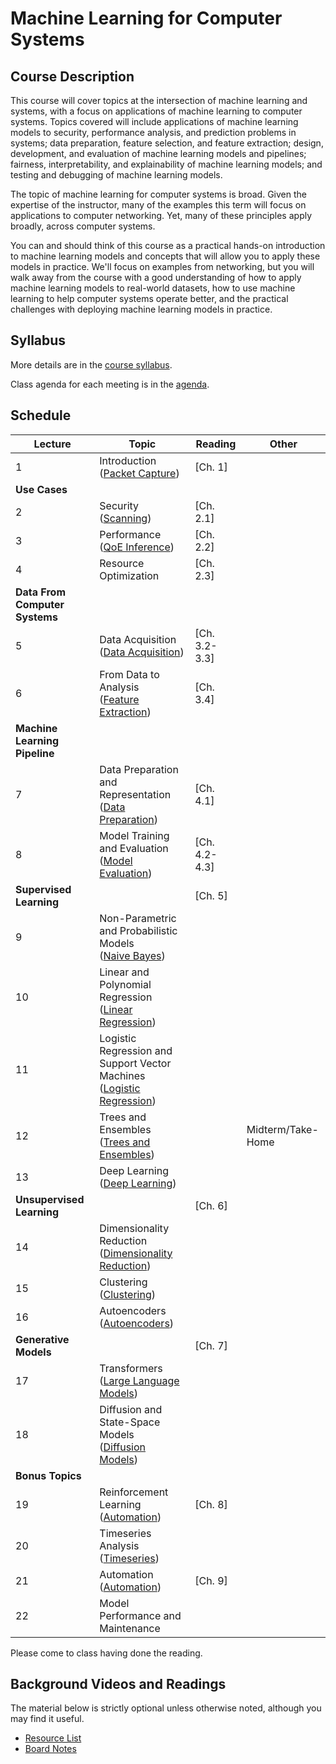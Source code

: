 # Machine Learning for Computer Systems

## Course Description

This course will cover topics at the intersection of machine learning and
systems, with a focus on applications of machine learning to computer systems.
Topics covered will include applications of machine learning models to
security, performance analysis, and prediction problems in systems; data
preparation, feature selection, and feature extraction; design, development,
and evaluation of machine learning models and pipelines; fairness,
interpretability, and explainability of machine learning models; and testing
and debugging of machine learning models.

The topic of machine learning for computer systems is broad. Given the
expertise of the instructor, many of the examples this term will focus on
applications to computer networking. Yet, many of these principles apply
broadly, across computer systems.

You can and should think of this course as a practical hands-on introduction
to machine learning models and concepts that will allow you to apply these
models in practice. We'll focus on examples from networking, but you will walk
away from the course with a good understanding of how to apply machine
learning models to real-world datasets, how to use machine learning to help
computer systems operate better, and the practical challenges with deploying
machine learning models in practice.

## Syllabus

More details are in the [course syllabus](syllabus.md).

Class agenda for each meeting is in the [agenda](agenda.md).

## Schedule 


| Lecture                        | Topic                                                                                                                   | Reading       | Other             |
|--------------------------------|-------------------------------------------------------------------------------------------------------------------------|---------------|-------------------|
| 1                              | Introduction<br />([Packet Capture](notebooks/01-Packet-Capture-Basics-Clean.html))                                     | [Ch. 1]       |                   |
| **Use Cases**                  |                                                                                                                         |               |                   |
| 2                              | Security<br />([Scanning](notebooks/02-Motivation-Security-Clean.html))                                                 | [Ch. 2.1]     |                   |
| 3                              | Performance<br />([QoE Inference](notebooks/03-Performance-Service-Clean.html))                                         | [Ch. 2.2]     |                   |
| 4                              | Resource Optimization                                                                                                   | [Ch. 2.3]     |                   |
| **Data From Computer Systems** |                                                                                                                         |               |                   |
| 5                              | Data Acquisition<br>([Data Acquisition](notebooks/05-Data-Acquisition-Clean.html))                                      | [Ch. 3.2-3.3] |                   |
| 6                              | From Data to Analysis<br>([Feature Extraction](notebooks/06-Feature-Extraction-Clean.html))                             | [Ch. 3.4]     |                   |
| **Machine Learning Pipeline**  |                                                                                                                         |               |                   |
| 7                              | Data Preparation and Representation<br>([Data Preparation](notebooks/07-Data-Preparation-Clean.html))                   | [Ch. 4.1]     |                   |
| 8                              | Model Training and Evaluation<br>([Model Evaluation](notebooks/08-ML-Pipeline-Clean.html))                              | [Ch. 4.2-4.3] |                   |
| **Supervised Learning**        |                                                                                                                         | [Ch. 5]       |                   |
| 9                              | Non-Parametric and Probabilistic Models<br>([Naive Bayes](notebooks/09-Naive-Bayes-Clean.html))                         |               |                   |
| 10                             | Linear and Polynomial Regression<br>([Linear Regression](notebooks/10-Linear-Regression-Clean.html))                    |               |                   |
| 11                             | Logistic Regression and Support Vector Machines<br>([Logistic Regression](notebooks/11-Logistic-Regression-Clean.html)) |               |                   |
| 12                             | Trees and Ensembles<br>([Trees and Ensembles](notebooks/12-Trees-Ensembles-Clean.html))                                 |               | Midterm/Take-Home |
| 13                             | Deep Learning<br>([Deep Learning](notebooks/13-Deep-Learning-Clean.html))                                               |               |                   |
| **Unsupervised Learning**      |                                                                                                                         | [Ch. 6]       |                   |
| 14                             | Dimensionality Reduction<br>([Dimensionality Reduction](notebooks/14-Dimensionality-Reduction-Clean.html))              |               |                   |
| 15                             | Clustering<br>([Clustering](notebooks/15-Clustering-Clean.html))                                                        |               |                   |
| 16                             | Autoencoders<br>([Autoencoders](notebooks/16-Autoencoders-Clean.html))                                                  |               |                   |
| **Generative Models**          |                                                                                                                         | [Ch. 7]       |                   |
| 17                             | Transformers<br>([Large Language Models](notebooks/18-LLM-Clean.html))                                                  |               |                   |
| 18                             | Diffusion and State-Space Models<br />([Diffusion Models](notebooks/20-Diffusion-Clean.html))                           |               |                   |
| **Bonus Topics**               |                                                                                                                         |               |                   |
| 19                             | Reinforcement Learning<br>([Automation](notebooks/19-Reinforcement-Clean.html))                                         | [Ch. 8]       |                   |
| 20                             | Timeseries Analysis<br>([Timeseries](notebooks/17-Timeseries-Clean.html))                                               |               |                   |
| 21                             | Automation<br>([Automation](notebooks/16-Automation-Clean.html))                                                        | [Ch. 9]       |                   |
| 22                             | Model Performance and Maintenance                                                                                       |               |                   |
Please come to class having done the reading. 

## Background Videos and Readings

The material below is strictly optional unless otherwise noted, although you
may find it useful.

* [Resource List](ml.md)
* [Board Notes](https://www.dropbox.com/s/fef5y9enms6djlr/ML%20for%20Systems.pdf?dl=0)



